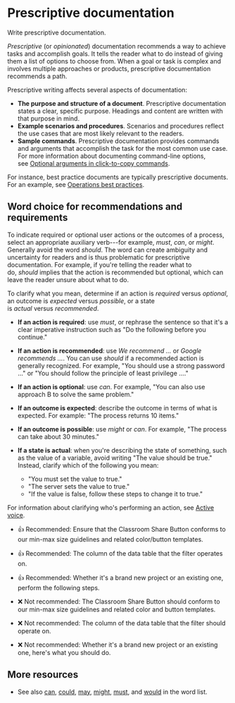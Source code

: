 # Prescriptive documentation

Write prescriptive documentation.

*Prescriptive* (or *opinionated*) documentation recommends a way to achieve tasks and accomplish goals. It tells the reader what to do instead of giving them a list of options to choose from. When a goal or task is complex and involves multiple approaches or products, prescriptive documentation recommends a path.

Prescriptive writing affects several aspects of documentation:

- **The purpose and structure of a document**. Prescriptive documentation states a clear, specific purpose. Headings and content are written with that purpose in mind.
- **Example scenarios and procedures**. Scenarios and procedures reflect the use cases that are most likely relevant to the readers.
- **Sample commands**. Prescriptive documentation provides commands and arguments that accomplish the task for the most common use case. For more information about documenting command-line options, see [Optional arguments in click-to-copy commands](https://developers.google.com/style/code-syntax#click-to-copy-commands).

For instance, best practice documents are typically prescriptive documents. For an example, see [Operations best practices](https://cloud.google.com/architecture/security-foundations/operation-best-practices).

## Word choice for recommendations and requirements

To indicate required or optional user actions or the outcomes of a process, select an appropriate auxiliary verb---for example, *must*, *can*, or *might*. Generally avoid the word *should*. The word can create ambiguity and uncertainty for readers and is thus problematic for prescriptive documentation. For example, if you're telling the reader what to do, *should* implies that the action is recommended but optional, which can leave the reader unsure about what to do.

To clarify what you mean, determine if an action is *required* versus *optional*, an outcome is *expected* versus *possible*, or a state is *actual* versus *recommended*.

- **If an action is required**: use *must*, or rephrase the sentence so that it's a clear imperative instruction such as "Do the following before you continue."
- **If an action is recommended**: use *We recommend ...* or *Google recommends ...*. You can use *should* if a recommended action is generally recognized. For example, "You should use a strong password ..." or "You should follow the principle of least privilege ...."
- **If an action is optional**: use *can*. For example, "You can also use approach B to solve the same problem."
- **If an outcome is expected**: describe the outcome in terms of what is expected. For example: "The process returns 10 items."
- **If an outcome is possible**: use *might* or *can*. For example, "The process can take about 30 minutes."
- **If a state is actual**: when you're describing the state of something, such as the value of a variable, avoid writing "The value should be true." Instead, clarify which of the following you mean:

  - "You must set the value to true."
  - "The server sets the value to true."
  - "If the value is false, follow these steps to change it to true."

For information about clarifying who's performing an action, see [Active voice](https://developers.google.com/style/voice).

- 👍 Recommended: Ensure that the Classroom Share Button conforms to our min-max size guidelines and related color/button templates.

- 👍 Recommended: The column of the data table that the filter operates on.

- 👍 Recommended: Whether it's a brand new project or an existing one, perform the following steps.

- ❌ Not recommended: The Classroom Share Button should conform to our min-max size guidelines and related color and button templates.

- ❌ Not recommended: The column of the data table that the filter should operate on.

- ❌ Not recommended: Whether it's a brand new project or an existing one, here's what you should do.

## More resources

- See also [can](https://developers.google.com/style/word-list#can), [could](https://developers.google.com/style/word-list#could), [may](https://developers.google.com/style/word-list#may), [might](https://developers.google.com/style/word-list#might), [must](https://developers.google.com/style/word-list#must), and [would](https://developers.google.com/style/word-list#would) in the word list.